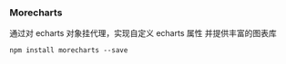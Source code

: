 ### Morecharts

通过对 echarts 对象挂代理，实现自定义 echarts 属性
并提供丰富的图表库

```
npm install morecharts --save
```
